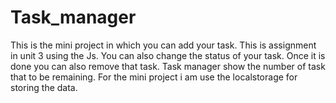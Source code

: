 # Task_manager
This is the mini project in which you can add your task.
This is assignment in unit 3 using the Js. 
You can also change the status of your task.
Once it is done you can also remove that task.
Task manager show the number of task that to be remaining.
For the mini project i am use the localstorage for storing the data.
